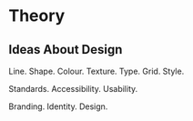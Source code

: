 # Theory

## Ideas About Design

Line. Shape. Colour. Texture. Type. Grid. Style.

Standards. Accessibility. Usability.

Branding. Identity. Design.
